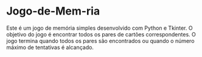 # Jogo-de-Mem-ria
Este é um jogo de memória simples desenvolvido com Python e Tkinter. O objetivo do jogo é encontrar todos os pares de cartões correspondentes. O jogo termina quando todos os pares são encontrados ou quando o número máximo de tentativas é alcançado.
